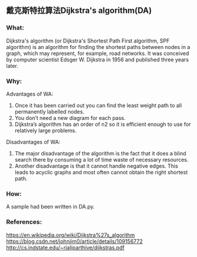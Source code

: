 ## 戴克斯特拉算法Dijkstra's algorithm(DA)

### What:
Dijkstra's algorithm (or Dijkstra's Shortest Path First algorithm, SPF algorithm) is an algorithm for finding the shortest paths between nodes in a graph, which may represent, for example, road networks. It was conceived by computer scientist Edsger W. Dijkstra in 1956 and published three years later.

### Why:
Advantages of WA:
1. Once it has been carried out you can find the least weight path to all permanently labelled nodes.
2. You don’t need a new diagram for each pass.
3. Dijkstra’s algorithm has an order of n2 so it is efficient enough to use for relatively large
problems.

Disadvantages of WA:
1. The major disadvantage of the algorithm is the fact that it does a blind search there by
consuming a lot of time waste of necessary resources.
2. Another disadvantage is that it cannot handle negative edges. This leads to acyclic graphs
and most often cannot obtain the right shortest path.
### How:
A sample had been written in DA.py.<br/>

### References:
https://en.wikipedia.org/wiki/Dijkstra%27s_algorithm<br/>
https://blog.csdn.net/johnjim0/article/details/109156772<br/>
http://cs.indstate.edu/~rjaliparthive/dijkstras.pdf<br/>

